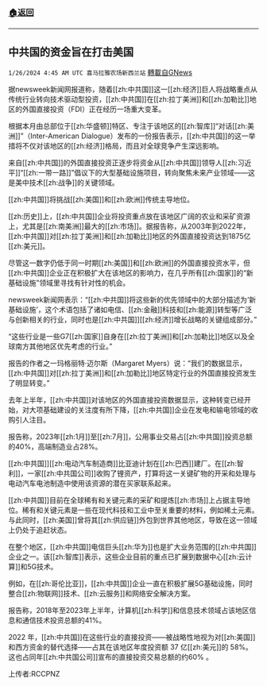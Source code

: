 ###  [:house:返回](README.md)
---


## 中共国的资金旨在打击美国
`1/26/2024 4:45 AM UTC 喜马拉雅农场新西兰站` [轉載自GNews](https://gnews.org/articles/2254752)

据newsweek新闻网报道称，随着[[zh:中共国]]这一[[zh:经济]]巨人将战略重点从传统行业转向技术驱动型投资，[[zh:中共国]]在[[zh:拉丁美洲]]和[[zh:加勒比]]地区的外国直接投资（FDI）正在经历一场重大变革。

根据本月由总部位于[[zh:华盛顿]]特区、专注于该地区的[[zh:智库]]“对话[[zh:美洲]]”（Inter-American Dialogue）发布的一份报告表示，[[zh:中共国]]的这一举措将不仅对该地区的[[zh:经济]]格局，而且对全球竞争产生深远影响。

来自[[zh:中共国]]的外国直接投资正逐步将资金从[[zh:中共国]]领导人[[zh:习近平]]“[[zh:一带一路]]”倡议下的大型基础设施项目，转向聚焦未来产业领域——这是美中技术[[zh:战争]]的关键领域。

[[zh:中共国]]将挑战[[zh:美国]]和[[zh:欧洲]]传统主导地位。

[[zh:历史]]上，[[zh:中共国]]企业将投资重点放在该地区广阔的农业和采矿资源上，尤其是[[zh:南美洲]]最大的[[zh:市场]]。据报告称，从2003年到2022年，[[zh:中共国]]对[[zh:拉丁美洲]]和[[zh:加勒比]]地区的外国直接投资达到1875亿[[zh:美元]]。

尽管这一数字仍低于同一时期[[zh:美国]]和[[zh:欧洲]]的外国直接投资水平，但[[zh:中共国]]企业正在积极扩大在该地区的影响力，在几乎所有[[zh:国家]]的“新基础设施”领域里寻找有针对性的机会。

newsweek新闻网表示：“[[zh:中共国]]将这些新的优先领域中的大部分描述为‘新基础设施’，这个术语包括了诸如电信、[[zh:金融]]科技和[[zh:能源]]转型等广泛与创新相关的行业，同时也是[[zh:中共国]][[zh:经济]]增长战略的关键组成部分。”

“这些行业是一些G7[[zh:国家]]自身在[[zh:拉丁美洲]]和[[zh:加勒比]]地区以及全球南方其他地区优先考虑的行业。”

报告的作者之一玛格丽特·迈尔斯（Margaret Myers）说：“我们的数据显示，[[zh:中共国]]对[[zh:拉丁美洲]]和[[zh:加勒比]]地区特定行业的外国直接投资发生了明显转变。”

去年上半年，[[zh:中共国]]对该地区的外国直接投资数据显示，这种转变已经开始，对大项基础建设的关注度有所下降，[[zh:中共国]]企业在发电和输电领域的收购引人注目。

报告称，2023年[[zh:1月]]至[[zh:7月]]，公用事业交易占[[zh:中共国]]投资总额的40%，高端制造业占28%。

[[zh:中共国]][[zh:电动汽车制造商]]比亚迪计划在[[zh:巴西]]建厂。在[[zh:智利]]，一家[[zh:中共国公司]]收购了锂资产，打算将这一关键矿物的开采和处理与电动汽车电池制造中使用该资源的潜在买家联系起来。

[[zh:中共国]]目前在全球稀有和关键元素的采矿和提炼[[zh:市场]]上占据主导地位。稀有和关键元素是一些在现代科技和工业中至关重要的材料，例如稀土元素。与此同时，[[zh:美国]]曾将其[[zh:供应链]]外包到世界其他地区，导致在这一领域上仍处于追赶状态。

在整个地区，[[zh:中共国]]电信巨头[[zh:华为]]也是扩大业务范围的[[zh:中共国]]企业之一。该[[zh:智库]]表示，这些企业目前的重点已扩展到数据中心[[zh:云计算]]和5G技术。

例如，在[[zh:哥伦比亚]]，[[zh:中共国]]企业一直在积极扩展5G基础设施，同时整合[[zh:物联网]]技术、[[zh:云服务]]和网络安全解决方案。

报告称，2018年至2023年上半年，计算机[[zh:科学]]和信息技术领域占该地区信息和通信技术投资总额的41%。

2022 年，[[zh:中共国]]在这些行业的直接投资——被战略性地视为对[[zh:美国]]和西方资金的替代选择——占其在该地区年度投资额 37 亿[[zh:美元]]的 58%。这也占同年[[zh:中共国公司]]宣布的直接投资交易总额的约60% 。

上传者:RCCPNZ

